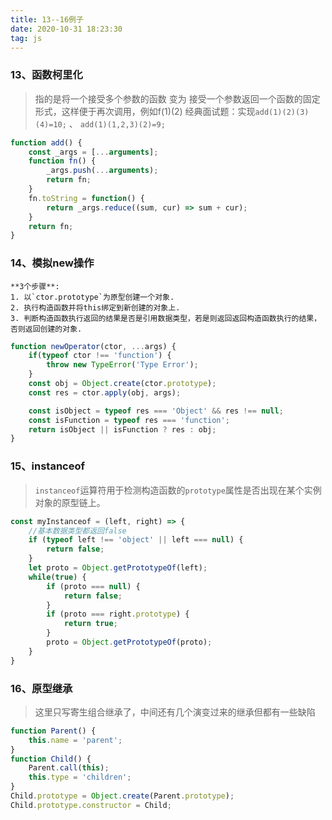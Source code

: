 ```yaml
---
title: 13--16例子
date: 2020-10-31 18:23:30
tag: js
---
```


### 13、函数柯里化
>指的是将一个接受多个参数的函数 变为 接受一个参数返回一个函数的固定形式，这样便于再次调用，例如f(1)(2)
经典面试题：实现`add(1)(2)(3)(4)=10;` 、 `add(1)(1,2,3)(2)=9;`
```js
function add() {
    const _args = [...arguments];
    function fn() {
        _args.push(...arguments);
        return fn;
    }
    fn.toString = function() {
        return _args.reduce((sum, cur) => sum + cur);
    }
    return fn;
}
```

### 14、模拟new操作
    **3个步骤**:
    1. 以`ctor.prototype`为原型创建一个对象.
    2. 执行构造函数并将this绑定到新创建的对象上.
    3. 判断构造函数执行返回的结果是否是引用数据类型，若是则返回返回构造函数执行的结果，否则返回创建的对象.

```js
function newOperator(ctor, ...args) {
    if(typeof ctor !== 'function') {
        throw new TypeError('Type Error');
    }
    const obj = Object.create(ctor.prototype);
    const res = ctor.apply(obj, args);

    const isObject = typeof res === 'Object' && res !== null;
    const isFunction = typeof res === 'function';
    return isObject || isFunction ? res : obj;
}
```


### 15、instanceof

>`instanceof`运算符用于检测构造函数的`prototype`属性是否出现在某个实例对象的原型链上。

```js
const myInstanceof = (left, right) => {
    //基本数据类型都返回false
    if (typeof left !== 'object' || left === null) {
        return false;
    }
    let proto = Object.getPrototypeOf(left);
    while(true) {
        if (proto === null) {
            return false;
        }
        if (proto === right.prototype) {
            return true;
        }
        proto = Object.getPrototypeOf(proto);
    }
}
```

### 16、原型继承
>这里只写寄生组合继承了，中间还有几个演变过来的继承但都有一些缺陷

```js
function Parent() {
    this.name = 'parent';
}
function Child() {
    Parent.call(this);
    this.type = 'children';
}
Child.prototype = Object.create(Parent.prototype);
Child.prototype.constructor = Child;
```
